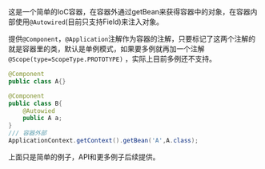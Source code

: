 这是一个简单的IoC容器，在容器外通过getBean来获得容器中的对象，在容器内部使用`@Autowired`(目前只支持Field)来注入对象。

提供`@Component`，`@Application`注解作为容器的注解，只要标记了这两个注解的就是容器里的类，默认是单例模式，如果要多例就再加一个注解`@Scope(type=ScopeType.PROTOTYPE)` ，实际上目前多例还不支持。

```java
@Component
public class A{}

@Component
public class B{
    @Autowied
    public A a;
}
/// 容器外部
ApplicationContext.getContext().getBean('A',A.class);
```

上面只是简单的例子，API和更多例子后续提供。


